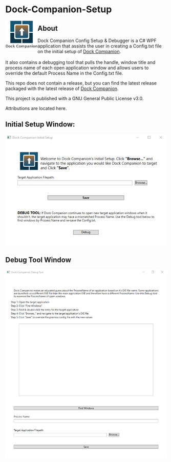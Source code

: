 # Dock-Companion-Setup
<img src="https://github.com/tronfacex/Dock-Companion/blob/master/DC-Logo-Text.png" width="20%" ALIGN="left"></img>

<h2 id="about">About</h2>
Dock Companion Config Setup & Debugger is a C# WPF application that assists the user in creating a Config.txt file on the initial setup of <a href="https://github.com/tronfacex/Dock-Companion">Dock Companion</a>.
</br></br>
It also contains a debugging tool that pulls the handle, window title and process name of each open application window and allows users to override the default Process Name in the Config.txt file.

This repo does not contain a release, but you can find the latest release packaged with the latest release of <a href="https://github.com/tronfacex/Dock-Companion">Dock Companion</a>.

This project is published with a GNU General Public License v3.0.

Attributions are located here.

<h2 id="intial-setup-window">Initial Setup Window:</h2>

![Initial Setup](DC-Initial-Setup-Window.png)

<h2 id="debug-window">Debug Tool Window</h2>

![Debug Window](DC-Debug-Window.png)
